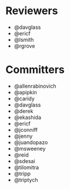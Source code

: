 Reviewers
=========

* @davglass
* @ericf
* @lsmith
* @rgrove

Committers
==========

* @allenrabinovich
* @apipkin
* @caridy
* @davglass
* @derek
* @ekashida
* @ericf
* @jconniff
* @jenny
* @juandopazo
* @msweeney
* @reid
* @sdesai
* @tilomitra
* @tripp
* @triptych
